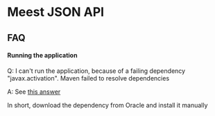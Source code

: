 # Meest JSON API

## FAQ

#### Running the application

Q: I can't run the application, because of a failing dependency "javax.activation". Maven failed to resolve dependencies

A: See [this answer](https://stackoverflow.com/questions/14144085/maven-failed-to-resolve-dependencies-javax-activation#37012953)

In short, download the dependency from Oracle and install it manually 